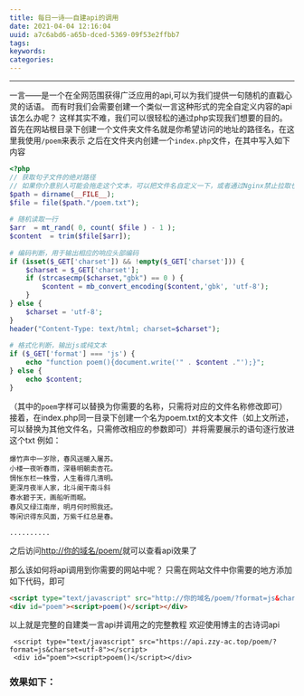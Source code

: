 ```yaml
---
title: 每日一诗——自建api的调用
date: 2021-04-04 12:16:04
uuid: a7c6abd6-a65b-dced-5369-09f53e2ffbb7
tags:
keywords:
categories:
---
```

---
一言——是一个在全网范围获得广泛应用的api,可以为我们提供一句随机的直戳心灵的话语。
而有时我们会需要创建一个类似一言这种形式的完全自定义内容的api该怎么办呢？
这样其实不难，我们可以很轻松的通过php实现我们想要的目的。
首先在网站根目录下创建一个文件夹文件名就是你希望访问的地址的路径名，在这里我使用<code>/poem</code>来表示
之后在文件夹内创建一个<code>index.php</code>文件，在其中写入如下内容
```php
<?php
// 获取句子文件的绝对路径
// 如果你介意别人可能会拖走这个文本，可以把文件名自定义一下，或者通过Nginx禁止拉取也行。
$path = dirname(__FILE__);
$file = file($path."/poem.txt");
 
# 随机读取一行
$arr  = mt_rand( 0, count( $file ) - 1 );
$content  = trim($file[$arr]);
 
# 编码判断，用于输出相应的响应头部编码
if (isset($_GET['charset']) && !empty($_GET['charset'])) {
    $charset = $_GET['charset'];
    if (strcasecmp($charset,"gbk") == 0 ) {
        $content = mb_convert_encoding($content,'gbk', 'utf-8');
    }
} else {
    $charset = 'utf-8';
}
header("Content-Type: text/html; charset=$charset");
 
# 格式化判断，输出js或纯文本
if ($_GET['format'] === 'js') {
    echo "function poem(){document.write('" . $content ."');}";
} else {
    echo $content;
}
```
（其中的<code>poem</code>字样可以替换为你需要的名称，只需将对应的文件名称修改即可）
接着，在index.php同一目录下创建一个名为poem.txt的文本文件（如上文所述，可以替换为其他文件名，只需修改相应的参数即可）并将需要展示的语句逐行放进这个txt
例如：
```code
爆竹声中一岁除，春风送暖入屠苏。
小楼一夜听春雨，深巷明朝卖杏花。
惆怅东栏一株雪，人生看得几清明。
更深月夜半人家，北斗阑干南斗斜
春水碧于天，画船听雨眠。
春风又绿江南岸，明月何时照我还。
等闲识得东风面，万紫千红总是春。

..........

```
之后访问<http://你的域名/poem/>就可以查看api效果了

那么该如何将api调用到你需要的网站中呢？
只需在网站文件中你需要的地方添加如下代码，即可
```html
<script type="text/javascript" src="http://你的域名/poem/?format=js&charset=utf-8"></script>
<div id="poem"><script>poem()</script></div>
```

以上就是完整的自建类一言api并调用之的完整教程
欢迎使用博主的古诗词api
```
 <script type="text/javascript" src="https://api.zzy-ac.top/poem/?format=js&charset=utf-8"></script>
 <div id="poem"><script>poem()</script></div>
```
<h3>效果如下：</h3>
    <h4><font color="blue"><script type="text/javascript" src="https://api.zzy-ac.top/poem/?format=js&charset=utf-8"></script><div id="poem"><script>poem()</script></div></font></h4>


